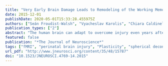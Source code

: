 ```yaml
---
title: "Very Early Brain Damage Leads to Remodeling of the Working Memory System in Adulthood: A Combined fMRI/Tractography Study"
date: 2015-12-01
publishDate: 2020-05-01T15:33:28.455975Z
authors: ["Seán Froudist-Walsh", "Vyacheslav Karolis", "Chiara Caldinelli", "Philip J. Brittain", "Jasmin Kroll", "Elisa Rodríguez-Toscano", "Marcello Tesse", "Matthew Colquhoun", "Oliver Howes", "Flavio Dell'Acqua", "Michel Thiebaut de Schotten", "Robin M. Murray", "Steven C. R. Williams", "Chiara Nosarti"]
publication_types: ["2"]
abstract: "The human brain can adapt to overcome injury even years after an initial insult. One hypothesis states that early brain injury survivors, by taking advantage of critical periods of high plasticity during childhood, should recover more successfully than those who suffer injury later in life. This hypothesis has been challenged by recent studies showing worse cognitive outcome in individuals with early brain injury, compared with individuals with later brain injury, with working memory particularly affected. We invited individuals who suffered perinatal brain injury (PBI) for an fMRI/diffusion MRI tractography study of working memory and hypothesized that, 30 years after the initial injury, working memory deficits in the PBI group would remain, despite compensatory activation in areas outside the typical working memory network. Furthermore we hypothesized that the amount of functional reorganization would be related to the level of injury to the dorsal cingulum tract, which connects medial frontal and parietal working memory structures. We found that adults who suffered PBI did not significantly differ from controls in working memory performance. They exhibited less activation in classic frontoparietal working memory areas and a relative overactivation of bilateral perisylvian cortex compared with controls. Structurally, the dorsal cingulum volume and hindrance-modulated orientational anisotropy was significantly reduced in the PBI group. Furthermore there was uniquely in the PBI group a significant negative correlation between the volume of this tract and activation in the bilateral perisylvian cortex and a positive correlation between this activation and task performance. This provides the first evidence of compensatory plasticity of the working memory network following PBI. SIGNIFICANCE STATEMENT Here we used the example of perinatal brain injury (PBI) associated with very preterm birth to study the brain's ability to adapt to injury sustained early in life. In adulthood, individuals with PBI did not show significant deficits in working memory, but exhibited less activation in typical frontoparietal working memory areas. They also showed a relative overactivation of nontask-specific brain areas (perisylvian cortex) compared with controls, and such activation was negatively correlated with the size of white matter pathways involved in working memory (dorsal cingulum). Furthermore, this “extra” activation was associated with better working memory performance and could represent a novel compensatory mechanism following PBI. Such information could inform the development of neuroscience-based cognitive interventions following PBI."
featured: false
publication: "*The Journal of Neuroscience*"
tags: ["fMRI", "perinatal brain injury", "Plasticity", "spherical deconvolution", "tractography", "working memory"]
url_pdf: "http://www.jneurosci.org/content/35/48/15787"
doi: "10.1523/JNEUROSCI.4769-14.2015"
---
```


